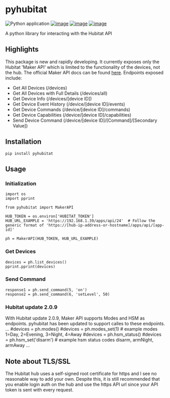 # pyhubitat
![Python application](https://github.com/danielorf/pyhubitat/workflows/Python%20application/badge.svg?branch=master)
[![image](https://img.shields.io/pypi/v/pyhubitat.png)](https://pypi.org/project/pyhubitat/)
[![image](https://img.shields.io/pypi/pyversions/pyhubitat.png)](https://pypi.org/project/pyhubitat/)
[![image](https://img.shields.io/pypi/l/pyhubitat.png)](https://pypi.org/project/pyhubitat/)

A python library for interacting with the Hubitat API

## Highlights
This package is new and rapidly developing.  It currently exposes only the Hubitat 'Maker API' which is limited to the functionality of the devices, not the hub.  The official Maker API docs can be found [here](https://docs.hubitat.com/index.php?title=Maker_API).
Endpoints exposed include:
- Get All Devices (/devices)
- Get All Devices with Full Details (/devices/all)
- Get Device Info (/devices/[device ID])
- Get Device Event History (/device/[device ID]/events)
- Get Device Commands (/device/[device ID]/commands)
- Get Device Capabilities (/device/[device ID]/capabilities)
- Send Device Command (/device/[device ID]/[Command]/[Secondary Value])

## Installation
`pip install pyhubitat`

## Usage
### Initialization
```
import os
import pprint

from pyhubitat import MakerAPI

HUB_TOKEN = os.environ['HUBITAT_TOKEN']
HUB_URL_EXAMPLE = 'https://192.168.1.39/apps/api/24'  # Follow the generic format of 'https://[hub-ip-address-or-hostname]/apps/api/[app-id]'

ph = MakerAPI(HUB_TOKEN, HUB_URL_EXAMPLE)
```

### Get Devices
```
devices = ph.list_devices()
pprint.pprint(devices)
```

### Send Command
```
response1 = ph.send_command(5, 'on')
response2 = ph.send_command(6, 'setLevel', 50)
```

### Hubitat update 2.0.9
With Hubitat update 2.0.9, Maker API supports Modes and HSM as endpoints.  pyhubitat has been updated to support calles to these endpoints.
...
#devices = ph.modes()
#devices = ph.modes_set(1)                   # example modes 1=Day, 2=Evening, 3=Night, 4=Away
#devices = ph.hsm_status()
#devices = ph.hsm_set('disarm')              # example hsm status codes disarm, armNight, armAway
...

## Note about TLS/SSL
The Hubitat hub uses a self-signed root certificate for https and I see no reasonable way to add your own.  Despite this, it is still recommended that you enable login auth on the hub and use the https API url since your API token is sent with every request.
